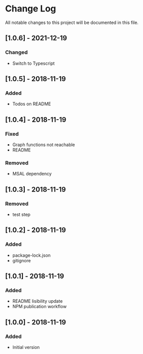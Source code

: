 # Change Log

All notable changes to this project will be documented in this file.

## [1.0.6] - 2021-12-19

### Changed

- Switch to Typescript

## [1.0.5] - 2018-11-19

### Added

- Todos on README

## [1.0.4] - 2018-11-19

### Fixed

- Graph functions not reachable
- README

### Removed

- MSAL dependency

## [1.0.3] - 2018-11-19

### Removed

- test step

## [1.0.2] - 2018-11-19

### Added

- package-lock.json
- gitignore

## [1.0.1] - 2018-11-19

### Added

- README lisibility update
- NPM publication workflow

## [1.0.0] - 2018-11-19

### Added

- Initial version
